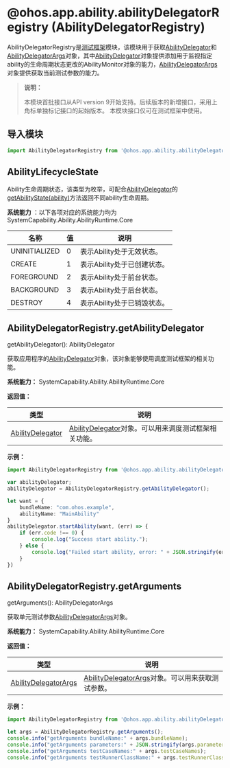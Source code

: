 # @ohos.app.ability.abilityDelegatorRegistry (AbilityDelegatorRegistry)

AbilityDelegatorRegistry是[测试框架](../../ability-deprecated/ability-delegator.md)模块，该模块用于获取[AbilityDelegator](js-apis-inner-application-abilityDelegator.md)和[AbilityDelegatorArgs](js-apis-inner-application-abilityDelegatorArgs.md)对象，其中[AbilityDelegator](js-apis-inner-application-abilityDelegator.md)对象提供添加用于监视指定ability的生命周期状态更改的AbilityMonitor对象的能力，[AbilityDelegatorArgs](js-apis-inner-application-abilityDelegatorArgs.md)对象提供获取当前测试参数的能力。

> **说明：**
> 
> 本模块首批接口从API version 9开始支持。后续版本的新增接口，采用上角标单独标记接口的起始版本。
> 本模块接口仅可在测试框架中使用。

## 导入模块

```ts
import AbilityDelegatorRegistry from '@ohos.app.ability.abilityDelegatorRegistry';
```

## AbilityLifecycleState

Ability生命周期状态，该类型为枚举，可配合[AbilityDelegator](js-apis-inner-application-abilityDelegator.md)的[getAbilityState(ability)](js-apis-inner-application-abilityDelegator.md#getabilitystate9)方法返回不同ability生命周期。

**系统能力** ：以下各项对应的系统能力均为SystemCapability.Ability.AbilityRuntime.Core

| 名称          | 值   | 说明                        |
| ------------- | ---- | --------------------------- |
| UNINITIALIZED | 0    | 表示Ability处于无效状态。   |
| CREATE        | 1    | 表示Ability处于已创建状态。 |
| FOREGROUND    | 2    | 表示Ability处于前台状态。   |
| BACKGROUND    | 3    | 表示Ability处于后台状态。   |
| DESTROY       | 4    | 表示Ability处于已销毁状态。 |

## AbilityDelegatorRegistry.getAbilityDelegator

getAbilityDelegator(): AbilityDelegator

获取应用程序的[AbilityDelegator](js-apis-inner-application-abilityDelegator.md)对象，该对象能够使用调度测试框架的相关功能。

**系统能力：** SystemCapability.Ability.AbilityRuntime.Core

**返回值：**

| 类型                                                         | 说明                                                         |
| ------------------------------------------------------------ | ------------------------------------------------------------ |
| [AbilityDelegator](js-apis-inner-application-abilityDelegator.md#AbilityDelegator) | [AbilityDelegator](js-apis-inner-application-abilityDelegator.md#AbilityDelegator)对象。可以用来调度测试框架相关功能。 |

**示例：**

```ts
import AbilityDelegatorRegistry from '@ohos.app.ability.abilityDelegatorRegistry';

var abilityDelegator;
abilityDelegator = AbilityDelegatorRegistry.getAbilityDelegator();

let want = {
    bundleName: "com.ohos.example",
    abilityName: "MainAbility"
}
abilityDelegator.startAbility(want, (err) => {
    if (err.code !== 0) {
        console.log("Success start ability.");
    } else {
        console.log("Failed start ability, error: " + JSON.stringify(err));
    }
})
```

## AbilityDelegatorRegistry.getArguments

getArguments(): AbilityDelegatorArgs

获取单元测试参数[AbilityDelegatorArgs](js-apis-inner-application-abilityDelegatorArgs.md)对象。

**系统能力：** SystemCapability.Ability.AbilityRuntime.Core

**返回值：**

| 类型                                                         | 说明                                                         |
| ------------------------------------------------------------ | ------------------------------------------------------------ |
| [AbilityDelegatorArgs](js-apis-inner-application-abilityDelegatorArgs.md) | [AbilityDelegatorArgs](js-apis-inner-application-abilityDelegatorArgs.md)对象。可以用来获取测试参数。 |

**示例：**

```ts
import AbilityDelegatorRegistry from '@ohos.app.ability.abilityDelegatorRegistry';

let args = AbilityDelegatorRegistry.getArguments();
console.info("getArguments bundleName:" + args.bundleName);
console.info("getArguments parameters:" + JSON.stringify(args.parameters));
console.info("getArguments testCaseNames:" + args.testCaseNames);
console.info("getArguments testRunnerClassName:" + args.testRunnerClassName);
```
